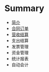 # Summary

* [简介](README.md)
* [合同订单](he-tong-ding-dan.md)
* [营收结算](ying-shou-jie-suan.md)
* 支出结算
* 发票管理
* 资金管理
* 统计报表
* 自动会计

